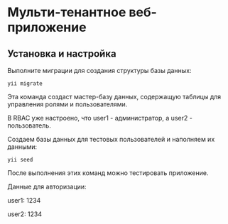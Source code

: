 # Мульти-тенантное веб-приложение

## Установка и настройка

Выполните миграции для создания структуры базы данных:

```
yii migrate
```
Эта команда создаст мастер-базу данных, содержащую таблицы для управления ролями и пользователями.

В RBAC уже настроено, что user1 - администратор, а user2 - пользователь.


Создаем базы данных для тестовых пользователей и наполняем их данными:

```
yii seed
```

После выполнения этих команд можно тестировать приложение.

Данные для авторизации:

user1: 1234

user2: 1234
